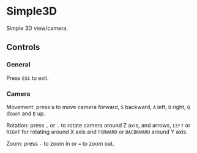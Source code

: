 # Simple3D
Simple 3D view/camera.

## Controls

### General

Press `ESC` to exit.

### Camera

Movement: press `W` to move camera forward, `S` backward, `A` left, `D` right, `Q` down and `E` up.

Rotation: press `,` or `.` to rotate camera around Z axis, and arrows, `LEFT` or `RIGHT` for rotating around X axis and `FORWARD` or `BACBKWARD` around Y axis.

Zoom: press `-` to zoom in or `=` to zoom out.